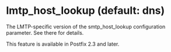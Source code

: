 # lmtp_host_lookup (default: dns)
 The LMTP-specific version of the smtp\_host\_lookup configuration
parameter. See there for details. 


 This feature is available in Postfix 2.3 and later. 



